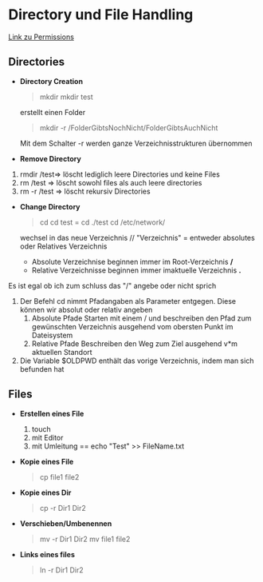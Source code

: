 # Directory und File Handling

[Link zu Permissions](../Permissions.md)

## Directories
* **Directory Creation**
  > mkdir
  > mkdir test

  erstellt einen Folder

  > mkdir -r /FolderGibtsNochNicht/FolderGibtsAuchNicht

  Mit dem Schalter -r werden ganze Verzeichnisstrukturen übernommen


* **Remove Directory**
1. rmdir /test=> löscht lediglich leere Directories und keine Files
2. rm /test => löscht sowohl files als auch leere directories
3. rm -r /test => löscht rekursiv Directories

* **Change Directory**
  > cd
  >cd test = cd ./test
  >cd /etc/network/

  wechsel in das neue Verzeichnis // "Verzeichnis" = entweder absolutes oder Relatives Verzeichnis

  - Absolute Verzeichnise beginnen immer im Root-Verzeichnis **/**
  - Relative Verzeichnisse beginnen immer imaktuelle Verzeichnis **.**

Es ist egal ob ich zum schluss das "/" angebe oder nicht sprich 

  1. Der Befehl cd nimmt Pfadangaben als Parameter entgegen. Diese können wir absolut oder
  relativ angeben
       1. Absolute Pfade
  Starten mit einem / und beschreiben den Pfad zum gewünschten Verzeichnis
  ausgehend vom obersten Punkt im Dateisystem
       1. Relative Pfade
  Beschreiben den Weg zum Ziel ausgehend v*m aktuellen Standort
  2. Die Variable $OLDPWD enthält das vorige Verzeichnis, indem man sich befunden hat


  ## Files

* **Erstellen eines File**
  1. touch
  2. mit Editor
  3. mit Umleitung == echo "Test" >> FileName.txt

* **Kopie eines File**
  >cp file1 file2

* **Kopie eines Dir**
  >cp -r Dir1 Dir2

* **Verschieben/Umbenennen**
  >mv -r Dir1 Dir2
  >mv file1 file2



* **Links eines files**
  >ln -r Dir1 Dir2